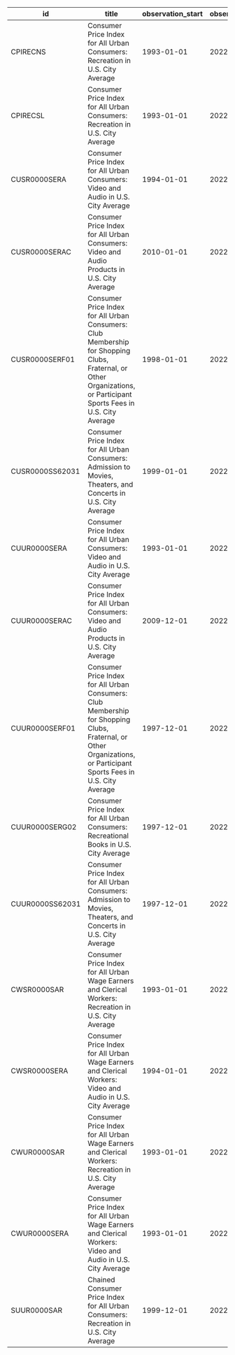 | id              | title                                                                                                                                                                | observation_start   | observation_end   |
|-----------------|----------------------------------------------------------------------------------------------------------------------------------------------------------------------|---------------------|-------------------|
| CPIRECNS        | Consumer Price Index for All Urban Consumers: Recreation in U.S. City Average                                                                                        | 1993-01-01          | 2022-05-01        |
| CPIRECSL        | Consumer Price Index for All Urban Consumers: Recreation in U.S. City Average                                                                                        | 1993-01-01          | 2022-05-01        |
| CUSR0000SERA    | Consumer Price Index for All Urban Consumers: Video and Audio in U.S. City Average                                                                                   | 1994-01-01          | 2022-05-01        |
| CUSR0000SERAC   | Consumer Price Index for All Urban Consumers: Video and Audio Products in U.S. City Average                                                                          | 2010-01-01          | 2022-05-01        |
| CUSR0000SERF01  | Consumer Price Index for All Urban Consumers: Club Membership for Shopping Clubs, Fraternal, or Other Organizations, or Participant Sports Fees in U.S. City Average | 1998-01-01          | 2022-05-01        |
| CUSR0000SS62031 | Consumer Price Index for All Urban Consumers: Admission to Movies, Theaters, and Concerts in U.S. City Average                                                       | 1999-01-01          | 2022-05-01        |
| CUUR0000SERA    | Consumer Price Index for All Urban Consumers: Video and Audio in U.S. City Average                                                                                   | 1993-01-01          | 2022-05-01        |
| CUUR0000SERAC   | Consumer Price Index for All Urban Consumers: Video and Audio Products in U.S. City Average                                                                          | 2009-12-01          | 2022-05-01        |
| CUUR0000SERF01  | Consumer Price Index for All Urban Consumers: Club Membership for Shopping Clubs, Fraternal, or Other Organizations, or Participant Sports Fees in U.S. City Average | 1997-12-01          | 2022-05-01        |
| CUUR0000SERG02  | Consumer Price Index for All Urban Consumers: Recreational Books in U.S. City Average                                                                                | 1997-12-01          | 2022-05-01        |
| CUUR0000SS62031 | Consumer Price Index for All Urban Consumers: Admission to Movies, Theaters, and Concerts in U.S. City Average                                                       | 1997-12-01          | 2022-05-01        |
| CWSR0000SAR     | Consumer Price Index for All Urban Wage Earners and Clerical Workers: Recreation in U.S. City Average                                                                | 1993-01-01          | 2022-05-01        |
| CWSR0000SERA    | Consumer Price Index for All Urban Wage Earners and Clerical Workers: Video and Audio in U.S. City Average                                                           | 1994-01-01          | 2022-05-01        |
| CWUR0000SAR     | Consumer Price Index for All Urban Wage Earners and Clerical Workers: Recreation in U.S. City Average                                                                | 1993-01-01          | 2022-05-01        |
| CWUR0000SERA    | Consumer Price Index for All Urban Wage Earners and Clerical Workers: Video and Audio in U.S. City Average                                                           | 1993-01-01          | 2022-05-01        |
| SUUR0000SAR     | Chained Consumer Price Index for All Urban Consumers: Recreation in U.S. City Average                                                                                | 1999-12-01          | 2022-05-01        |